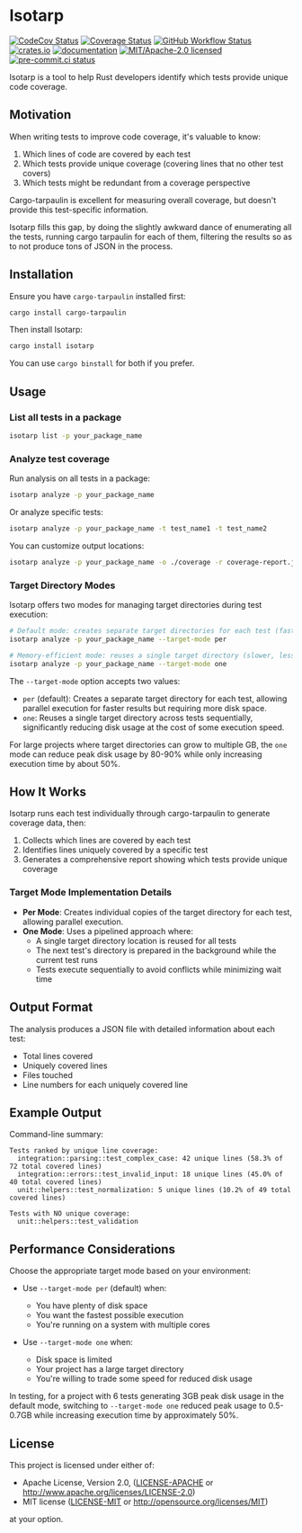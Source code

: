 # Isotarp

[![CodeCov Status](https://codecov.io/gh/lmmx/isotarp/graph/badge.svg?token=UCFLM1MD9D)](https://codecov.io/gh/lmmx/isotarp)
[![Coverage Status](https://coveralls.io/repos/github/lmmx/isotarp/badge.svg?branch=master)](https://coveralls.io/github/lmmx/isotarp?branch=master)
[![GitHub Workflow Status](https://img.shields.io/github/actions/workflow/status/lmmx/isotarp/binaries.yml)](https://github.com/lmmx/isotarp/actions/workflows/binaries.yml)
[![crates.io](https://img.shields.io/crates/v/isotarp.svg)](https://crates.io/crates/isotarp)
[![documentation](https://docs.rs/isotarp/badge.svg)](https://docs.rs/isotarp)
[![MIT/Apache-2.0 licensed](https://img.shields.io/crates/l/isotarp.svg)](./LICENSE)
[![pre-commit.ci status](https://results.pre-commit.ci/badge/github/lmmx/isotarp/master.svg)](https://results.pre-commit.ci/latest/github/lmmx/isotarp/master)

Isotarp is a tool to help Rust developers identify which tests provide unique code coverage.

## Motivation

When writing tests to improve code coverage, it's valuable to know:

1. Which lines of code are covered by each test
2. Which tests provide unique coverage (covering lines that no other test covers)
3. Which tests might be redundant from a coverage perspective

Cargo-tarpaulin is excellent for measuring overall coverage, but doesn't provide this test-specific information.

Isotarp fills this gap, by doing the slightly awkward dance of enumerating all the tests, running cargo tarpaulin for each of them, filtering the results so as to not produce tons of JSON in the process.

## Installation

Ensure you have `cargo-tarpaulin` installed first:

```bash
cargo install cargo-tarpaulin
```

Then install Isotarp:

```bash
cargo install isotarp
```

You can use `cargo binstall` for both if you prefer.

## Usage

### List all tests in a package

```bash
isotarp list -p your_package_name
```

### Analyze test coverage

Run analysis on all tests in a package:

```bash
isotarp analyze -p your_package_name
```

Or analyze specific tests:

```bash
isotarp analyze -p your_package_name -t test_name1 -t test_name2
```

You can customize output locations:

```bash
isotarp analyze -p your_package_name -o ./coverage -r coverage-report.json
```

### Target Directory Modes

Isotarp offers two modes for managing target directories during test execution:

```bash
# Default mode: creates separate target directories for each test (faster, more disk space)
isotarp analyze -p your_package_name --target-mode per

# Memory-efficient mode: reuses a single target directory (slower, less disk space)
isotarp analyze -p your_package_name --target-mode one
```

The `--target-mode` option accepts two values:

- `per` (default): Creates a separate target directory for each test, allowing parallel execution for faster results but requiring more disk space.
- `one`: Reuses a single target directory across tests sequentially, significantly reducing disk usage at the cost of some execution speed.

For large projects where target directories can grow to multiple GB, the `one` mode can reduce peak disk usage by 80-90% while only increasing execution time by about 50%.

## How It Works

Isotarp runs each test individually through cargo-tarpaulin to generate coverage data, then:

1. Collects which lines are covered by each test
2. Identifies lines uniquely covered by a specific test
3. Generates a comprehensive report showing which tests provide unique coverage

### Target Mode Implementation Details

- **Per Mode**: Creates individual copies of the target directory for each test, allowing parallel execution.
- **One Mode**: Uses a pipelined approach where:
  - A single target directory location is reused for all tests
  - The next test's directory is prepared in the background while the current test runs
  - Tests execute sequentially to avoid conflicts while minimizing wait time

## Output Format

The analysis produces a JSON file with detailed information about each test:
- Total lines covered
- Uniquely covered lines
- Files touched
- Line numbers for each uniquely covered line

## Example Output

Command-line summary:

```
Tests ranked by unique line coverage:
  integration::parsing::test_complex_case: 42 unique lines (58.3% of 72 total covered lines)
  integration::errors::test_invalid_input: 18 unique lines (45.0% of 40 total covered lines)
  unit::helpers::test_normalization: 5 unique lines (10.2% of 49 total covered lines)

Tests with NO unique coverage:
  unit::helpers::test_validation
```

## Performance Considerations

Choose the appropriate target mode based on your environment:

- Use `--target-mode per` (default) when:
  - You have plenty of disk space
  - You want the fastest possible execution
  - You're running on a system with multiple cores

- Use `--target-mode one` when:
  - Disk space is limited
  - Your project has a large target directory
  - You're willing to trade some speed for reduced disk usage

In testing, for a project with 6 tests generating 3GB peak disk usage in the default mode, switching to `--target-mode one` reduced peak usage to 0.5-0.7GB while increasing execution time by approximately 50%.

## License

This project is licensed under either of:

- Apache License, Version 2.0, ([LICENSE-APACHE](LICENSE-APACHE) or http://www.apache.org/licenses/LICENSE-2.0)
- MIT license ([LICENSE-MIT](LICENSE-MIT) or http://opensource.org/licenses/MIT)

at your option.
